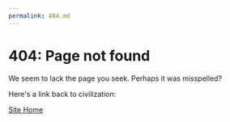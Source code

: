 ```yaml
---
permalink: 404.md
---
```


# 404: Page not found


We seem to lack the page you seek. Perhaps it was misspelled? 

Here's a link  back to civilization:
 
[Site Home](index.md) 
